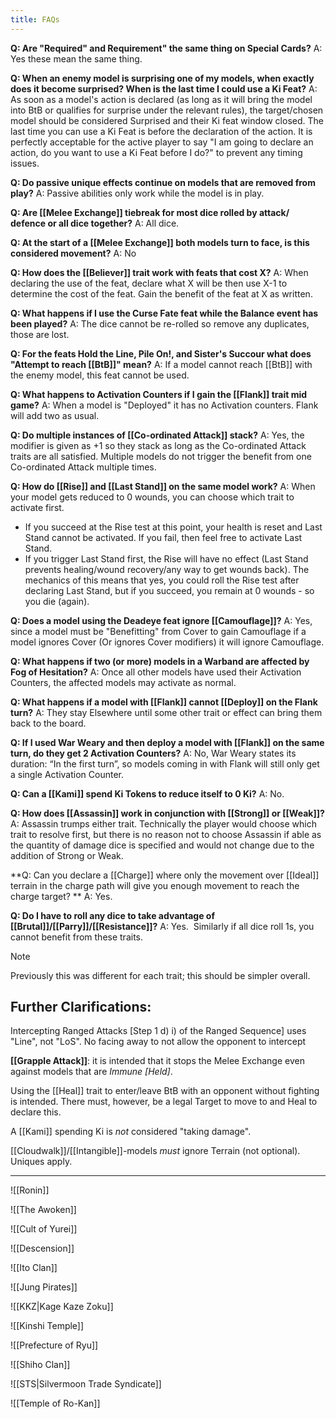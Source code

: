 ```yaml
---
title: FAQs
---
```

**Q: Are "Required" and Requirement" the same thing on Special Cards?**
A: Yes these mean the same thing.

**Q: When an enemy model is surprising one of my models, when exactly does it become surprised? When is the last time I could use a Ki Feat?**
A: As soon as a model's action is declared (as long as it will bring the model into BtB or qualifies for surprise under the relevant rules), the target/chosen model should be considered Surprised and their Ki feat window closed.
The last time you can use a Ki Feat is before the declaration of the action. It is perfectly acceptable for the active player to say "I am going to declare an action, do you want to use a Ki Feat before I do?" to prevent any timing issues.

**Q: Do passive unique effects continue on models that are removed from play?**
A: Passive abilities only work while the model is in play.

**Q: Are [[Melee Exchange]] tiebreak for most dice rolled by attack/ defence or all dice together?**
A: All dice.

**Q: At the start of a [[Melee Exchange]] both models turn to face, is this considered movement?**
A: No

**Q: How does the [[Believer]] trait work with feats that cost X?**
A: When declaring the use of the feat, declare what X will be then use X-1 to determine the cost of the feat. Gain the benefit of the feat at X as written.

**Q: What happens if I use the Curse Fate feat while the Balance event has been played?**
A: The dice cannot be re-rolled so remove any duplicates, those are lost.

**Q: For the feats Hold the Line, Pile On!, and Sister's Succour what does "Attempt to reach [[BtB]]" mean?**
A: If a model cannot reach [[BtB]] with the enemy model, this feat cannot be used.

**Q: What happens to Activation Counters if I gain the [[Flank]] trait mid game?**
A: When a model is "Deployed" it has no Activation counters. Flank will add two as usual.

**Q: Do multiple instances of [[Co-ordinated Attack]] stack?**
A: Yes, the modifier is given as +1 so they stack as long as the Co-ordinated Attack traits are all satisfied. Multiple models do not trigger the benefit from one Co-ordinated Attack multiple times.

**Q: How do [[Rise]] and [[Last Stand]] on the same model work?**
A: When your model gets reduced to 0 wounds, you can choose which trait to activate first.
- If you succeed at the Rise test at this point, your health is reset and Last Stand cannot be activated. If you fail, then feel free to activate Last Stand.
- If you trigger Last Stand first, the Rise will have no effect (Last Stand prevents healing/wound recovery/any way to get wounds back). The mechanics of this means that yes, you could roll the Rise test after declaring Last Stand, but if you succeed, you remain at 0 wounds - so you die (again).

**Q: Does a model using the Deadeye feat ignore [[Camouflage]]?**
A: Yes, since a model must be "Benefitting" from Cover to gain Camouflage if a model ignores Cover (Or ignores Cover modifiers) it will ignore Camouflage.

**Q: What happens if two (or more) models in a Warband are affected by Fog of Hesitation?**
A: Once all other models have used their Activation Counters, the affected models may activate as normal.

**Q: What happens if a model with [[Flank]] cannot [[Deploy]] on the Flank turn?**
A: They stay Elsewhere until some other trait or effect can bring them back to the board. 

**Q: If I used War Weary and then deploy a model with [[Flank]] on the same turn, do they get 2 Activation Counters?**
A: No, War Weary states its duration: “In the first turn”, so models coming in with Flank will still only get a single Activation Counter.

**Q: Can a [[Kami]] spend Ki Tokens to reduce itself to 0 Ki?**
A: No.

**Q: How does [[Assassin]] work in conjunction with [[Strong]] or [[Weak]]?**
A: Assassin trumps either trait. Technically the player would choose which trait to resolve first, but there is no reason not to choose Assassin if able as the quantity of damage dice is specified and would not change due to the addition of Strong or Weak.

**Q: Can you declare a [[Charge]] where only the movement over [[Ideal]] terrain in the charge path will give you enough movement to reach the charge target? **
A: Yes.

**Q: Do I have to roll any dice to take advantage of [[Brutal]]/[[Parry]]/[[Resistance]]?**
A: Yes.  Similarly if all dice roll 1s, you cannot benefit from these traits.
> [!NOTE]
> Previously this was different for each trait; this should be simpler overall.

## Further Clarifications:

Intercepting Ranged Attacks [Step 1 d) i) of the Ranged Sequence] uses "Line", not "LoS". No facing away to not allow the opponent to intercept

**[[Grapple Attack]]**: it is intended that it stops the Melee Exchange even against models that are _Immune [Held]_.

Using the [[Heal]] trait to enter/leave BtB with an opponent without fighting is intended. There must, however, be a legal Target to move to and Heal to declare this.

A [[Kami]] spending Ki is _not_ considered "taking damage".

[[Cloudwalk]]/[[Intangible]]-models _must_ ignore Terrain (not optional). Uniques apply.

---

![[Ronin]]

![[The Awoken]]

![[Cult of Yurei]]

![[Descension]]

![[Ito Clan]]

![[Jung Pirates]]

![[KKZ|Kage Kaze Zoku]]

![[Kinshi Temple]]

![[Prefecture of Ryu]]

![[Shiho Clan]]

![[STS|Silvermoon Trade Syndicate]]

![[Temple of Ro-Kan]]